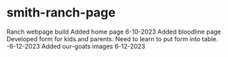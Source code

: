 # smith-ranch-page
Ranch webpage build
Added home page 6-10-2023
Added bloodline page 
  Developed form for kids and parents. Need to learn to put form into table. -6-12-2023
Added our-goats images 6-12-2023
